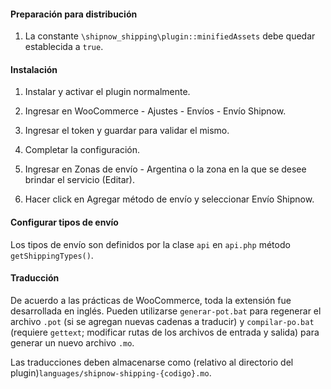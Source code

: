 #### Preparación para distribución

1. La constante `\shipnow_shipping\plugin::minifiedAssets` debe quedar establecida a `true`.

#### Instalación

1. Instalar y activar el plugin normalmente.

2. Ingresar en WooCommerce - Ajustes - Envíos - Envío Shipnow.

3. Ingresar el token y guardar para validar el mismo.

4. Completar la configuración.

5. Ingresar en Zonas de envío - Argentina o la zona en la que se desee brindar el servicio (Editar).

6. Hacer click en Agregar método de envío y seleccionar Envío Shipnow.

#### Configurar tipos de envío

Los tipos de envío son definidos por la clase `api` en `api.php` método `getShippingTypes()`.

#### Traducción

De acuerdo a las prácticas de WooCommerce, toda la extensión fue desarrollada en inglés. Pueden utilizarse `generar-pot.bat` para regenerar el archivo `.pot` (si se agregan nuevas cadenas a traducir) y `compilar-po.bat` (requiere `gettext`; modificar rutas de los archivos de entrada y salida) para generar un nuevo archivo `.mo`.

Las traducciones deben almacenarse como (relativo al directorio del plugin)`languages/shipnow-shipping-{codigo}.mo`.